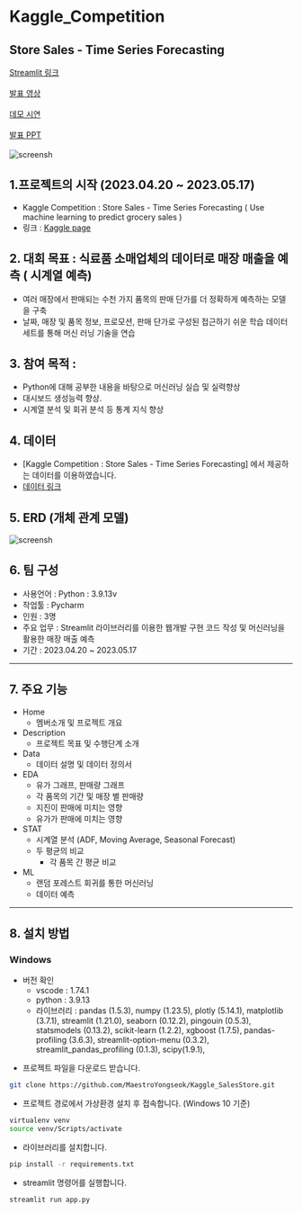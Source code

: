 # Kaggle_Competition
## Store Sales - Time Series Forecasting

[Streamlit 링크](https://maestroyongseok-kaggle-storesales-app-1yt5gg.streamlit.app/) <br/><br/>
[발표 영상](https://youtu.be/0oyoY8s4few) <br/><br/>
[데모 시연](https://github.com/MaestroYongseok/Kaggle_SalesStore/blob/main/dashboard.avi) <br/><br/>
[발표 PPT](https://github.com/MaestroYongseok/Kaggle_SalesStore/blob/main/storeSales.pdf) <br/><br/>
![screensh](https://github.com/MaestroYongseok/Kaggle_SalesStore/blob/main/img/main.jpg)

## 1.프로젝트의 시작 (2023.04.20 ~ 2023.05.17)
- Kaggle Competition : Store Sales - Time Series Forecasting ( Use machine learning to predict grocery sales )
- 링크 : [Kaggle page](https://www.kaggle.com/c/store-sales-time-series-forecasting)
 
## 2. 대회 목표 : 식료품 소매업체의 데이터로 매장 매출을 예측 ( 시계열 예측)
- 여러 매장에서 판매되는 수천 가지 품목의 판매 단가를 더 정확하게 예측하는 모델을 구축
- 날짜, 매장 및 품목 정보, 프로모션, 판매 단가로 구성된 접근하기 쉬운 학습 데이터 세트를 통해 머신 러닝 기술을 연습

## 3. 참여 목적 :
- Python에 대해 공부한 내용을 바탕으로 머신러닝 실습 및 실력향상
- 대시보드 생성능력 향상.
- 시계열 분석 및 회귀 분석 등 통계 지식 향상

## 4. 데이터
- \[Kaggle Competition : Store Sales - Time Series Forecasting] 에서 제공하는 데이터를 이용하였습니다.
- [데이터 링크](https://www.kaggle.com/competitions/store-sales-time-series-forecasting/data)

## 5. ERD (개체 관계 모델)
![screensh](https://github.com/MaestroYongseok/Kaggle_SalesStore/blob/main/img/erd.jpg)

## 6. 팀 구성
- 사용언어 : Python : 3.9.13v
- 작업툴 : Pycharm
- 인원 : 3명
- 주요 업무 : Streamlit 라이브러리를 이용한 웹개발 구현 코드 작성 및 머신러닝을 활용한 매장 매출 예측
- 기간 : 2023.04.20 ~ 2023.05.17
***

## 7. 주요 기능
- Home
  + 멤버소개 및 프로젝트 개요
- Description
  + 프로젝트 목표 및 수행단계 소개
- Data
  + 데이터 설명 및 데이터 정의서 
- EDA
  + 유가 그래프, 판매량 그래프  
  + 각 품목의 기간 및 매장 별 판매량
  + 지진이 판매에 미치는 영향
  + 유가가 판매에 미치는 영향
- STAT
  + 시계열 분석 (ADF, Moving Average, Seasonal Forecast)
  + 두 평균의 비교
    * 각 품목 간 평균 비교 
- ML
  + 랜덤 포레스트 회귀를 통한 머신러닝
  + 데이터 예측
***

## 8. 설치 방법
### Windows
+ 버전 확인
    - vscode : 1.74.1
    - python : 3.9.13
    - 라이브러리 : pandas (1.5.3), numpy (1.23.5), plotly (5.14.1), matplotlib (3.7.1), streamlit (1.21.0), seaborn (0.12.2), pingouin (0.5.3), statsmodels (0.13.2), scikit-learn (1.2.2), xgboost (1.7.5), pandas-profiling (3.6.3), streamlit-option-menu (0.3.2), streamlit_pandas_profiling (0.1.3), scipy(1.9.1), 


- 프로젝트 파일을 다운로드 받습니다. 

```bash
git clone https://github.com/MaestroYongseok/Kaggle_SalesStore.git
```

- 프로젝트 경로에서 가상환경 설치 후 접속합니다. (Windows 10 기준)
```bash
virtualenv venv
source venv/Scripts/activate
```

- 라이브러리를 설치합니다. 
```bash
pip install -r requirements.txt
```

- streamlit 명령어를 실행합니다. 
```bash
streamlit run app.py
```

